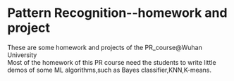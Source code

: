 # Pattern Recognition--homework and project
These are some homework and projects of the PR_course@Wuhan University  
Most of the homework of this PR course need the students to write little demos of some ML algorithms,such as Bayes classifier,KNN,K-means.  
